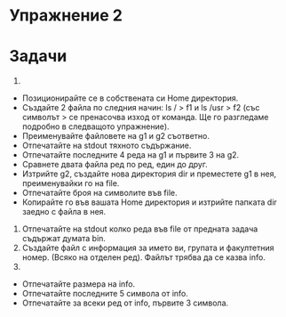 Упражнение 2
===

Задачи
===
1. 
* Позиционирайте се в собствената си Home директория.
* Създайте 2 файла по следния начин: ls / > f1 и ls /usr > f2 (със символът > се пренасочва изход от команда. Ще го разгледаме подробно в следващото упражнение). 
* Преименувайте файловете на g1 и g2 съответно. 
* Отпечатайте на stdout тяхното съдържание. 
* Отпечатайте последните 4 реда на g1 и първите 3 на g2. 
* Сравнете двата файла ред по ред, един до друг. 
* Изтрийте g2, създайте нова директория dir и преместете g1 в нея, преименувайки го на file. 
* Отпечатайте броя на символите във file. 
* Копирайте го във вашата Home директория и изтрийте папката dir заедно с файла в нея.
1. Отпечатайте на stdout колко реда във file от предната задача съдържат думата bin. 
1. Създайте файл с информация за името ви, групата и факултетния номер. (Всяко на отделен ред). Файлът трябва да се казва info.
1. 
* Oтпечатайте размера на info. 
* Отпечатайте последните 5 символа от info. 
* Отпечатайте за всеки ред от info, първите 3 символа. 